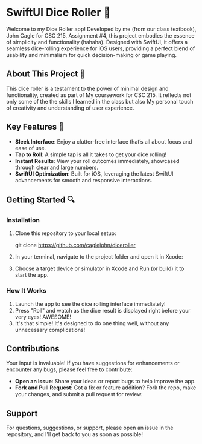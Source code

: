 # SwiftUI Dice Roller 🎲

Welcome to my Dice Roller app! Developed by me (from our class textbook), John Cagle for CSC 215, Assignment #4, this project embodies the essence of simplicity and functionality (hahaha). Designed with SwiftUI, it offers a seamless dice-rolling experience for iOS users, providing a perfect blend of usability and minimalism for quick decision-making or game playing.

## About This Project 📘

This dice roller is a testament to the power of minimal design and functionality, created as part of My coursework for CSC 215. It reflects not only some of the the skills I learned in the class but also My personal touch of creativity and understanding of user experience.

## Key Features 🌟

- **Sleek Interface**: Enjoy a clutter-free interface that’s all about focus and ease of use.
- **Tap to Roll**: A simple tap is all it takes to get your dice rolling!
- **Instant Results**: View your roll outcomes immediately, showcased through clear and large numbers.
- **SwiftUI Optimization**: Built for iOS, leveraging the latest SwiftUI advancements for smooth and responsive interactions.

## Getting Started 🔍

### Installation

1. Clone this repository to your local setup:

    git clone https://github.com/caglejohn/diceroller

2. In your terminal, navigate to the project folder and open it in Xcode:

3. Choose a target device or simulator in Xcode and Run (or build) it to start the app.

### How It Works

1. Launch the app to see the dice rolling interface immediately!
2. Press "Roll" and watch as the dice result is displayed right before your very eyes! AWESOME!
3. It's that simple! It's designed to do one thing well, without any unnecessary complications!

## Contributions

Your input is invaluable! If you have suggestions for enhancements or encounter any bugs, please feel free to contribute:

- **Open an Issue**: Share your ideas or report bugs to help improve the app.
- **Fork and Pull Request**: Got a fix or feature addition? Fork the repo, make your changes, and submit a pull request for review.

## Support

For questions, suggestions, or support, please open an issue in the repository, and I'll get back to you as soon as possible!
